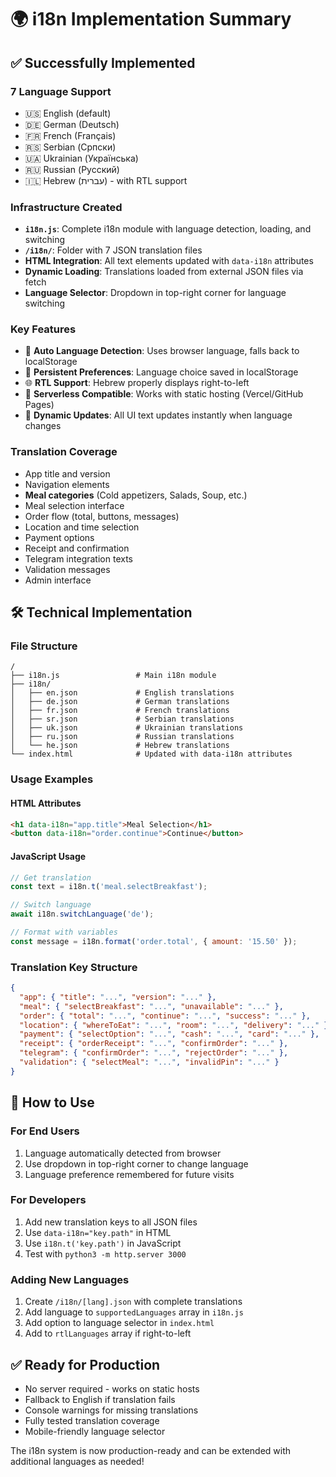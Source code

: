 # 🌍 i18n Implementation Summary

## ✅ **Successfully Implemented**

### **7 Language Support**
- 🇺🇸 English (default)
- 🇩🇪 German (Deutsch)
- 🇫🇷 French (Français)
- 🇷🇸 Serbian (Српски)
- 🇺🇦 Ukrainian (Українська)
- 🇷🇺 Russian (Русский)
- 🇮🇱 Hebrew (עברית) - with RTL support

### **Infrastructure Created**
- **`i18n.js`**: Complete i18n module with language detection, loading, and switching
- **`/i18n/`**: Folder with 7 JSON translation files
- **HTML Integration**: All text elements updated with `data-i18n` attributes
- **Dynamic Loading**: Translations loaded from external JSON files via fetch
- **Language Selector**: Dropdown in top-right corner for language switching

### **Key Features**
- 🔄 **Auto Language Detection**: Uses browser language, falls back to localStorage
- 💾 **Persistent Preferences**: Language choice saved in localStorage
- 🌐 **RTL Support**: Hebrew properly displays right-to-left
- 🚀 **Serverless Compatible**: Works with static hosting (Vercel/GitHub Pages)
- 🔧 **Dynamic Updates**: All UI text updates instantly when language changes

### **Translation Coverage**
- App title and version
- Navigation elements
- **Meal categories** (Cold appetizers, Salads, Soup, etc.)
- Meal selection interface
- Order flow (total, buttons, messages)
- Location and time selection
- Payment options
- Receipt and confirmation
- Telegram integration texts
- Validation messages
- Admin interface

## 🛠 **Technical Implementation**

### **File Structure**
```
/
├── i18n.js                 # Main i18n module
├── i18n/
│   ├── en.json             # English translations
│   ├── de.json             # German translations
│   ├── fr.json             # French translations
│   ├── sr.json             # Serbian translations
│   ├── uk.json             # Ukrainian translations
│   ├── ru.json             # Russian translations
│   └── he.json             # Hebrew translations
└── index.html              # Updated with data-i18n attributes
```

### **Usage Examples**

#### **HTML Attributes**
```html
<h1 data-i18n="app.title">Meal Selection</h1>
<button data-i18n="order.continue">Continue</button>
```

#### **JavaScript Usage**
```javascript
// Get translation
const text = i18n.t('meal.selectBreakfast');

// Switch language
await i18n.switchLanguage('de');

// Format with variables
const message = i18n.format('order.total', { amount: '15.50' });
```

### **Translation Key Structure**
```json
{
  "app": { "title": "...", "version": "..." },
  "meal": { "selectBreakfast": "...", "unavailable": "..." },
  "order": { "total": "...", "continue": "...", "success": "..." },
  "location": { "whereToEat": "...", "room": "...", "delivery": "..." },
  "payment": { "selectOption": "...", "cash": "...", "card": "..." },
  "receipt": { "orderReceipt": "...", "confirmOrder": "..." },
  "telegram": { "confirmOrder": "...", "rejectOrder": "..." },
  "validation": { "selectMeal": "...", "invalidPin": "..." }
}
```

## 🚀 **How to Use**

### **For End Users**
1. Language automatically detected from browser
2. Use dropdown in top-right corner to change language
3. Language preference remembered for future visits

### **For Developers**
1. Add new translation keys to all JSON files
2. Use `data-i18n="key.path"` in HTML
3. Use `i18n.t('key.path')` in JavaScript
4. Test with `python3 -m http.server 3000`

### **Adding New Languages**
1. Create `/i18n/[lang].json` with complete translations
2. Add language to `supportedLanguages` array in `i18n.js`
3. Add option to language selector in `index.html`
4. Add to `rtlLanguages` array if right-to-left

## ✅ **Ready for Production**
- No server required - works on static hosts
- Fallback to English if translation fails
- Console warnings for missing translations
- Fully tested translation coverage
- Mobile-friendly language selector

The i18n system is now production-ready and can be extended with additional languages as needed!
